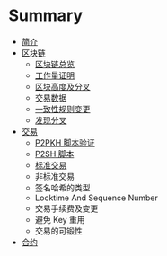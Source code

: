 # Summary

* [简介](README.md)
* [区块链](block_chain.md)
   * [区块链总览](block_chain_overview.md)
   * [工作量证明](proof_of_work.md)
   * [区块高度及分叉](block_height_and_forking.md)
   * [交易数据](transaction_data.md)
   * [一致性规则变更](consensus_rule_changes.md)
   * [发现分叉](detecting_forks.md)
* [交易](transactions.md)
   * [P2PKH 脚本验证](p2pkh_script_validation.md)
   * [P2SH 脚本](p2sh_scripts.md)
   * [标准交易](standard_transactions.md)
   * 非标准交易
   * 签名哈希的类型
   * Locktime And Sequence Number
   * 交易手续费及变更
   * 避免 Key 重用
   * 交易的可锻性
* [合约](contracts.md)

